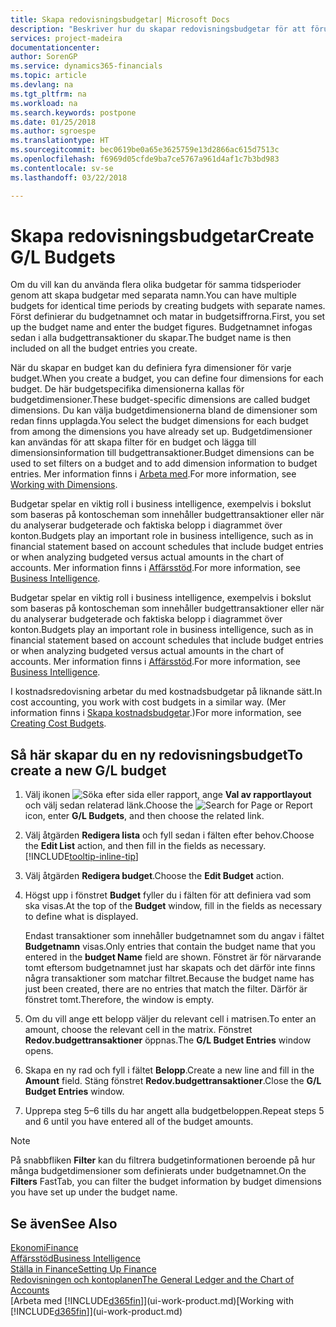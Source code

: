 ```yaml
---
title: Skapa redovisningsbudgetar| Microsoft Docs
description: "Beskriver hur du skapar redovisningsbudgetar för att förutse olika ekonomiska aktiviteter och koppla dimensioner för affärssystemet."
services: project-madeira
documentationcenter: 
author: SorenGP
ms.service: dynamics365-financials
ms.topic: article
ms.devlang: na
ms.tgt_pltfrm: na
ms.workload: na
ms.search.keywords: postpone
ms.date: 01/25/2018
ms.author: sgroespe
ms.translationtype: HT
ms.sourcegitcommit: bec0619be0a65e3625759e13d2866ac615d7513c
ms.openlocfilehash: f6969d05cfde9ba7ce5767a961d4af1c7b3bd983
ms.contentlocale: sv-se
ms.lasthandoff: 03/22/2018

---
```

# <a name="create-gl-budgets"></a><span data-ttu-id="d1995-103">Skapa redovisningsbudgetar</span><span class="sxs-lookup"><span data-stu-id="d1995-103">Create G/L Budgets</span></span>
<span data-ttu-id="d1995-104">Om du vill kan du använda flera olika budgetar för samma tidsperioder genom att skapa budgetar med separata namn.</span><span class="sxs-lookup"><span data-stu-id="d1995-104">You can have multiple budgets for identical time periods by creating budgets with separate names.</span></span> <span data-ttu-id="d1995-105">Först definierar du budgetnamnet och matar in budgetsiffrorna.</span><span class="sxs-lookup"><span data-stu-id="d1995-105">First, you set up the budget name and enter the budget figures.</span></span> <span data-ttu-id="d1995-106">Budgetnamnet infogas sedan i alla budgettransaktioner du skapar.</span><span class="sxs-lookup"><span data-stu-id="d1995-106">The budget name is then included on all the budget entries you create.</span></span>  

 <span data-ttu-id="d1995-107">När du skapar en budget kan du definiera fyra dimensioner för varje budget.</span><span class="sxs-lookup"><span data-stu-id="d1995-107">When you create a budget, you can define four dimensions for each budget.</span></span> <span data-ttu-id="d1995-108">De här budgetspecifika dimensionerna kallas för budgetdimensioner.</span><span class="sxs-lookup"><span data-stu-id="d1995-108">These budget-specific dimensions are called budget dimensions.</span></span> <span data-ttu-id="d1995-109">Du kan välja budgetdimensionerna bland de dimensioner som redan finns upplagda.</span><span class="sxs-lookup"><span data-stu-id="d1995-109">You select the budget dimensions for each budget from among the dimensions you have already set up.</span></span> <span data-ttu-id="d1995-110">Budgetdimensioner kan användas för att skapa filter för en budget och lägga till dimensionsinformation till budgettransaktioner.</span><span class="sxs-lookup"><span data-stu-id="d1995-110">Budget dimensions can be used to set filters on a budget and to add dimension information to budget entries.</span></span> <span data-ttu-id="d1995-111">Mer information finns i [Arbeta med](finance-dimensions.md).</span><span class="sxs-lookup"><span data-stu-id="d1995-111">For more information, see [Working with Dimensions](finance-dimensions.md).</span></span>

 <span data-ttu-id="d1995-112">Budgetar spelar en viktig roll i business intelligence, exempelvis i bokslut som baseras på kontoscheman som innehåller budgettransaktioner eller när du analyserar budgeterade och faktiska belopp i diagrammet över konton.</span><span class="sxs-lookup"><span data-stu-id="d1995-112">Budgets play an important role in business intelligence, such as in financial statement based on account schedules that include budget entries or when analyzing budgeted versus actual amounts in the chart of accounts.</span></span> <span data-ttu-id="d1995-113">Mer information finns i [Affärsstöd](bi.md).</span><span class="sxs-lookup"><span data-stu-id="d1995-113">For more information, see [Business Intelligence](bi.md).</span></span>

 <span data-ttu-id="d1995-114">Budgetar spelar en viktig roll i business intelligence, exempelvis i bokslut som baseras på kontoscheman som innehåller budgettransaktioner eller när du analyserar budgeterade och faktiska belopp i diagrammet över konton.</span><span class="sxs-lookup"><span data-stu-id="d1995-114">Budgets play an important role in business intelligence, such as in financial statement based on account schedules that include budget entries or when analyzing budgeted versus actual amounts in the chart of accounts.</span></span> <span data-ttu-id="d1995-115">Mer information finns i [Affärsstöd](bi.md).</span><span class="sxs-lookup"><span data-stu-id="d1995-115">For more information, see [Business Intelligence](bi.md).</span></span>

<span data-ttu-id="d1995-116">I kostnadsredovisning arbetar du med kostnadsbudgetar på liknande sätt.</span><span class="sxs-lookup"><span data-stu-id="d1995-116">In cost accounting, you work with cost budgets in a similar way.</span></span> <span data-ttu-id="d1995-117">(Mer information finns i [Skapa kostnadsbudgetar](finance-create-cost-budgets.md).)</span><span class="sxs-lookup"><span data-stu-id="d1995-117">For more information, see [Creating Cost Budgets](finance-create-cost-budgets.md).</span></span>    

## <a name="to-create-a-new-gl-budget"></a><span data-ttu-id="d1995-118">Så här skapar du en ny redovisningsbudget</span><span class="sxs-lookup"><span data-stu-id="d1995-118">To create a new G/L budget</span></span>  
1. <span data-ttu-id="d1995-119">Välj ikonen ![Söka efter sida eller rapport](media/ui-search/search_small.png "Ikonen Söka efter sida eller rapport"), ange **Val av rapportlayout** och välj sedan relaterad länk.</span><span class="sxs-lookup"><span data-stu-id="d1995-119">Choose the ![Search for Page or Report](media/ui-search/search_small.png "Search for Page or Report icon") icon, enter **G/L Budgets**, and then choose the related link.</span></span>  
2. <span data-ttu-id="d1995-120">Välj åtgärden **Redigera lista** och fyll sedan i fälten efter behov.</span><span class="sxs-lookup"><span data-stu-id="d1995-120">Choose the **Edit List** action, and then fill in the fields as necessary.</span></span> [!INCLUDE[tooltip-inline-tip](includes/tooltip-inline-tip_md.md)]  
3. <span data-ttu-id="d1995-121">Välj åtgärden **Redigera budget**.</span><span class="sxs-lookup"><span data-stu-id="d1995-121">Choose the **Edit Budget** action.</span></span>
4. <span data-ttu-id="d1995-122">Högst upp i fönstret **Budget** fyller du i fälten för att definiera vad som ska visas.</span><span class="sxs-lookup"><span data-stu-id="d1995-122">At the top of the **Budget** window, fill in the fields as necessary to define what is displayed.</span></span>  

    <span data-ttu-id="d1995-123">Endast transaktioner som innehåller budgetnamnet som du angav i fältet **Budgetnamn** visas.</span><span class="sxs-lookup"><span data-stu-id="d1995-123">Only entries that contain the budget name that you entered in the **budget Name** field are shown.</span></span> <span data-ttu-id="d1995-124">Fönstret är för närvarande tomt eftersom budgetnamnet just har skapats och det därför inte finns några transaktioner som matchar filtret.</span><span class="sxs-lookup"><span data-stu-id="d1995-124">Because the budget name has just been created, there are no entries that match the filter.</span></span> <span data-ttu-id="d1995-125">Därför är fönstret tomt.</span><span class="sxs-lookup"><span data-stu-id="d1995-125">Therefore, the window is empty.</span></span>  
5. <span data-ttu-id="d1995-126">Om du vill ange ett belopp väljer du relevant cell i matrisen.</span><span class="sxs-lookup"><span data-stu-id="d1995-126">To enter an amount, choose the relevant cell in the matrix.</span></span> <span data-ttu-id="d1995-127">Fönstret **Redov.budgettransaktioner** öppnas.</span><span class="sxs-lookup"><span data-stu-id="d1995-127">The **G/L Budget Entries** window opens.</span></span>  
6. <span data-ttu-id="d1995-128">Skapa en ny rad och fyll i fältet **Belopp**.</span><span class="sxs-lookup"><span data-stu-id="d1995-128">Create a new line and fill in the **Amount** field.</span></span> <span data-ttu-id="d1995-129">Stäng fönstret **Redov.budgettransaktioner**.</span><span class="sxs-lookup"><span data-stu-id="d1995-129">Close the **G/L Budget Entries** window.</span></span>  
7. <span data-ttu-id="d1995-130">Upprepa steg 5–6 tills du har angett alla budgetbeloppen.</span><span class="sxs-lookup"><span data-stu-id="d1995-130">Repeat steps 5 and 6 until you have entered all of the budget amounts.</span></span>  

> [!NOTE]  
>  <span data-ttu-id="d1995-131">På snabbfliken **Filter** kan du filtrera budgetinformationen beroende på hur många budgetdimensioner som definierats under budgetnamnet.</span><span class="sxs-lookup"><span data-stu-id="d1995-131">On the **Filters** FastTab, you can filter the budget information by budget dimensions you have set up under the budget name.</span></span>   

## <a name="see-also"></a><span data-ttu-id="d1995-132">Se även</span><span class="sxs-lookup"><span data-stu-id="d1995-132">See Also</span></span>
[<span data-ttu-id="d1995-133">Ekonomi</span><span class="sxs-lookup"><span data-stu-id="d1995-133">Finance</span></span>](finance.md)  
[<span data-ttu-id="d1995-134">Affärsstöd</span><span class="sxs-lookup"><span data-stu-id="d1995-134">Business Intelligence</span></span>](bi.md)  
[<span data-ttu-id="d1995-135">Ställa in Finance</span><span class="sxs-lookup"><span data-stu-id="d1995-135">Setting Up Finance</span></span>](finance-setup-finance.md)  
[<span data-ttu-id="d1995-136">Redovisningen och kontoplanen</span><span class="sxs-lookup"><span data-stu-id="d1995-136">The General Ledger and the Chart of Accounts</span></span>](finance-general-ledger.md)  
<span data-ttu-id="d1995-137">[Arbeta med [!INCLUDE[d365fin](includes/d365fin_md.md)]](ui-work-product.md)</span><span class="sxs-lookup"><span data-stu-id="d1995-137">[Working with [!INCLUDE[d365fin](includes/d365fin_md.md)]](ui-work-product.md)</span></span>  

